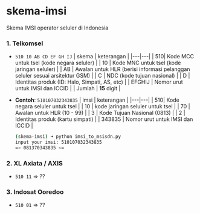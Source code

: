 # skema-imsi
Skema IMSI operator seluler di Indonesia

###  1. **Telkomsel** 
- `510 10 AB CD EF GH IJ`
  | skema | keterangan |
  |---|---|
  | 510| Kode MCC untuk tsel (kode negara seluler) |
  | 10 | Kode MNC untuk tsel (kode jaringan seluler) |
  | AB | Awalan untuk HLR (berisi informasi pelanggan seluler sesuai arsitektur GSM) |
  | C | NDC (kode tujuan nasional) |
  | D | Identitas produk (ID: Halo, Simpati, AS, etc) |
  | EFGHIJ | Nomor urut untuk IMSI dan ICCID |
  | Jumlah | **15** digit |

- **Contoh**: `510107032343835`
  | imsi | keterangan |
  |---|---|
  | 510| Kode negara seluler untuk tsel |
  | 10 | kode jaringan seluler untuk tsel |
  | 70 | Awalan untuk HLR (10 - 99) |
  | 3 | Kode Tujuan Nasional (0813) |
  | 2 | Identitas produk (kartu simpati) |
  | 343835 | Nomor urut untuk IMSI dan ICCID |

  ```bash
  (skema-imsi) ➜ python imsi_to_msisdn.py 
  input your imsi: 510107032343835
  => 081370343835 <=
  ```

### 2. **XL Axiata / AXIS**
- `510 11` => ??

### 3. **Indosat Ooredoo**
- `510 01` => ??
